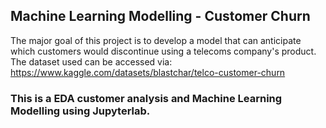 ## Machine Learning Modelling - Customer Churn

The major goal of this project is to develop a model that can anticipate which customers would discontinue using a telecoms company's product. The dataset used can be accessed via: https://www.kaggle.com/datasets/blastchar/telco-customer-churn

### This is a EDA customer analysis and Machine Learning Modelling using Jupyterlab.

